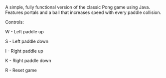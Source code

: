 A simple, fully functional version of the classic Pong game using Java. Features portals and a ball that increases speed with every paddle collision.

Controls:

W - Left paddle up

S - Left paddle down

I - Right paddle up

K - Right paddle down

R - Reset game
